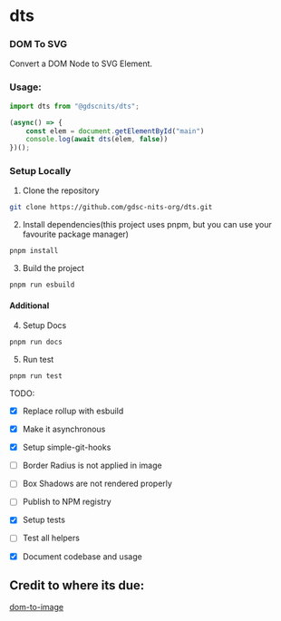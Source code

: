 # dts
### DOM To SVG

Convert a DOM Node to SVG Element.

### Usage:

```js
import dts from "@gdscnits/dts";

(async() => {
    const elem = document.getElementById("main")
    console.log(await dts(elem, false))
})();
```

### Setup Locally
1. Clone the repository
```sh
git clone https://github.com/gdsc-nits-org/dts.git
```
2. Install dependencies(this project uses pnpm, but you can use your favourite package manager)
```sh
pnpm install
```
3. Build the project
```sh
pnpm run esbuild
```

#### Additional
4. Setup Docs
```sh
pnpm run docs
```
5. Run test
```sh
pnpm run test
```

TODO:

- [x] Replace rollup with esbuild
- [x] Make it asynchronous
- [x] Setup simple-git-hooks
- [ ] Border Radius is not applied in image
- [ ] Box Shadows are not rendered properly
- [ ] Publish to NPM registry
- [x] Setup tests
- [ ] Test all helpers
- [x] Document codebase and usage


## Credit to where its due:
[dom-to-image](https://github.com/tsayen/dom-to-image)
